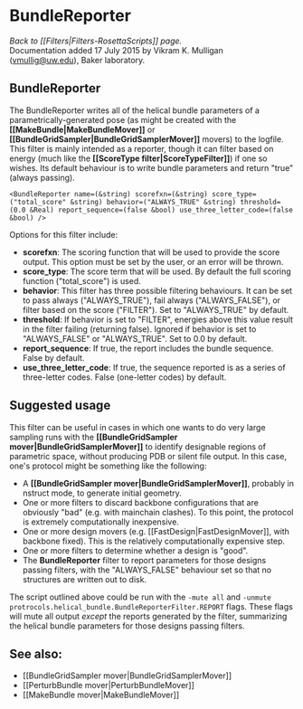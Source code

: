 # BundleReporter
*Back to [[Filters|Filters-RosettaScripts]] page.*<br/>
Documentation added 17 July 2015 by Vikram K. Mulligan (vmullig@uw.edu), Baker laboratory.

## BundleReporter

The BundleReporter writes all of the helical bundle parameters of a parametrically-generated pose (as might be created with the **[[MakeBundle|MakeBundleMover]]** or **[[BundleGridSampler|BundleGridSamplerMover]]** movers) to the logfile.  This filter is mainly intended as a reporter, though it can filter based on energy (much like the **[[ScoreType filter|ScoreTypeFilter]]**) if one so wishes.  Its default behaviour is to write bundle parameters and return "true" (always passing).

```
<BundleReporter name=(&string) scorefxn=(&string) score_type=("total_score" &string) behavior=("ALWAYS_TRUE" &string) threshold=(0.0 &Real) report_sequence=(false &bool) use_three_letter_code=(false &bool) />
```
Options for this filter include:

-   **scorefxn**:  The scoring function that will be used to provide the score output.  This option must be set by the user, or an error will be thrown.
-   **score_type**:  The score term that will be used.  By default the full scoring function ("total_score") is used.
-   **behavior**:  This filter has three possible filtering behaviours.  It can be set to pass always ("ALWAYS_TRUE"), fail always ("ALWAYS_FALSE"), or filter based on the score ("FILTER").  Set to "ALWAYS_TRUE" by default.
-   **threshold**:  If behavior is set to "FILTER", energies above this value result in the filter failing (returning false).  Ignored if behavior is set to "ALWAYS_FALSE" or "ALWAYS_TRUE".  Set to 0.0 by default.
-   **report_sequence**:  If true, the report includes the bundle sequence.  False by default.
-   **use_three_letter_code**:  If true, the sequence reported is as a series of three-letter codes.  False (one-letter codes) by default.

## Suggested usage

This filter can be useful in cases in which one wants to do very large sampling runs with the **[[BundleGridSampler mover|BundleGridSamplerMover]]** to identify designable regions of parametric space, without producing PDB or silent file output.  In this case, one's protocol might be something like the following:

- A **[[BundleGridSampler mover|BundleGridSamplerMover]]**, probably in nstruct mode, to generate initial geometry.
- One or more filters to discard backbone configurations that are obviously "bad" (e.g. with mainchain clashes).  To this point, the protocol is extremely computationally inexpensive.
- One or more design movers (e.g. [[FastDesign|FastDesignMover]], with backbone fixed).  This is the relatively computationally expensive step.
- One or more filters to determine whether a design is "good".
- The **BundleReporter** filter to report parameters for those designs passing filters, with the "ALWAYS_FALSE" behaviour set so that no structures are written out to disk.

The script outlined above could be run with the ```-mute all``` and ```-unmute protrocols.helical_bundle.BundleReporterFilter.REPORT``` flags.  These flags will mute all output <i>except</i> the reports generated by the filter, summarizing the helical bundle parameters for those designs passing filters.

## See also:

* [[BundleGridSampler mover|BundleGridSamplerMover]]
* [[PerturbBundle mover|PerturbBundleMover]]
* [[MakeBundle mover|MakeBundleMover]]